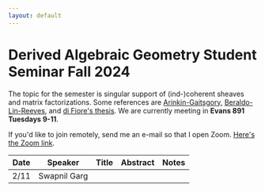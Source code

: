 ```yaml
---
layout: default
---
```


# Derived Algebraic Geometry Student Seminar Fall 2024

The topic for the semester is singular support of (ind-)coherent sheaves and matrix factorizations. Some references are [Arinkin-Gaitsgory](https://arxiv.org/abs/1201.6343), [Beraldo-Lin-Reeves](https://arxiv.org/abs/2410.10692), and [di Fiore's thesis](https://knowledge.uchicago.edu/record/2022/files/diFiore_uchicago_0330D_14994.pdf). We are currently meeting in **Evans 891 Tuesdays 9-11**.

If you'd like to join remotely, send me an e-mail so that I open Zoom. [Here's the Zoom link](https://berkeley.zoom.us/j/8271009900).

| Date    | Speaker | Title | Abstract|Notes|
| -------- | ------- | -------| ------|----|
|2/11| Swapnil Garg | | | |
